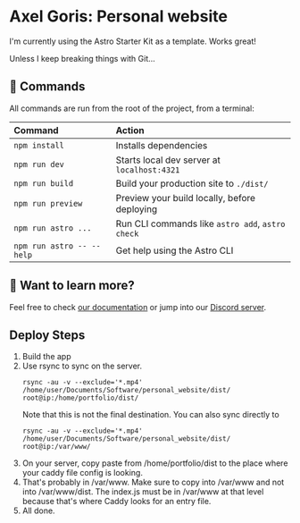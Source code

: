 # Axel Goris: Personal website

I'm currently using the Astro Starter Kit as a template. Works great!

Unless I keep breaking things with Git...

## 🧞 Commands

All commands are run from the root of the project, from a terminal:

| Command                   | Action                                           |
| :------------------------ | :----------------------------------------------- |
| `npm install`             | Installs dependencies                            |
| `npm run dev`             | Starts local dev server at `localhost:4321`      |
| `npm run build`           | Build your production site to `./dist/`          |
| `npm run preview`         | Preview your build locally, before deploying     |
| `npm run astro ...`       | Run CLI commands like `astro add`, `astro check` |
| `npm run astro -- --help` | Get help using the Astro CLI                     |

## 👀 Want to learn more?

Feel free to check [our documentation](https://docs.astro.build) or jump into our [Discord server](https://astro.build/chat).

## Deploy Steps

1. Build the app
2. Use rsync to sync on the server.
   ```
   rsync -au -v --exclude='*.mp4' /home/user/Documents/Software/personal_website/dist/ root@ip:/home/portfolio/dist/
   ```
   Note that this is not the final destination.
   You can also sync directly to 
   ```
   rsync -au -v --exclude='*.mp4' /home/user/Documents/Software/personal_website/dist/ root@ip:/var/www/
   ```
3. On your server, copy paste from /home/portfolio/dist to the place where your caddy file config is looking.
4. That's probably in /var/www. Make sure to copy into /var/www and not into /var/www/dist. The index.js must be in /var/www at that level because that's where Caddy looks for an entry file.
5. All done.
